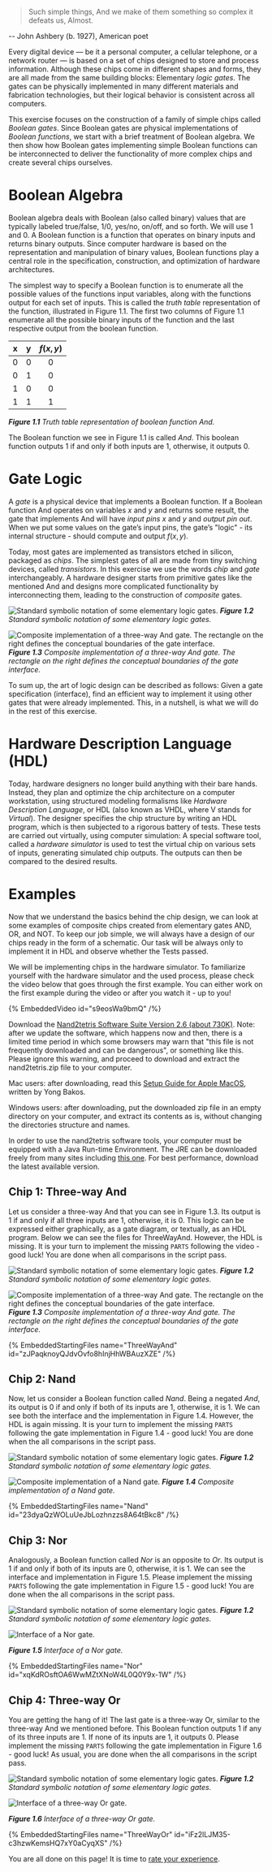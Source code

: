 > Such simple things, And we make of them something so complex it defeats us, Almost.

-- John Ashbery (b. 1927), American poet

Every digital device — be it a personal computer, a cellular telephone, or a network router — is based on a set of chips designed to store and process information. Although these chips come in different shapes and forms, they are all made from the same building blocks: Elementary _logic gates_. The gates can be physically implemented in many different materials and fabrication technologies, but their logical behavior is consistent across all computers.

This exercise focuses on the construction of a family of simple chips called _Boolean gates_. Since Boolean gates are physical implementations of _Boolean functions_, we start with a brief treatment of Boolean algebra. We then show how Boolean gates implementing simple Boolean functions can be interconnected to deliver the functionality of more complex chips and create several chips ourselves.

# Boolean Algebra

Boolean algebra deals with Boolean (also called binary) values that are typically labeled true/false, 1/0, yes/no, on/off, and so forth. We will use $1$ and $0$. A Boolean function is a function that operates on binary inputs and returns binary outputs. Since computer hardware is based on the representation and manipulation of binary values, Boolean functions play a central role in the specification, construction, and optimization of hardware architectures.

The simplest way to specify a Boolean function is to enumerate all the possible values of the functions input variables, along with the functions output for each set of inputs. This is called the _truth table_ representation of the function, illustrated in Figure 1.1. The first two columns of Figure 1.1 enumerate all the possible binary inputs of the function and the last respective output from the boolean function.

|  x  |  y  | $f(x, y)$ |
| :-: | :-: | :-------: |
|  0  |  0  |     0     |
|  0  |  1  |     0     |
|  1  |  0  |     0     |
|  1  |  1  |     1     |

_**Figure 1.1** Truth table representation of boolean function And._

The Boolean function we see in Figure 1.1 is called _And_. This boolean function outputs $1$ if and only if both inputs are $1$, otherwise, it outputs $0$.

# Gate Logic

A _gate_ is a physical device that implements a Boolean function. If a Boolean function And operates on variables $x$ and $y$ and returns some result, the gate that implements And will have _input pins_ $x$ and $y$ and _output pin_ $out$. When we put some values on the gate’s input pins, the gate’s "logic" - its internal structure - should compute and output $f(x, y)$.

Today, most gates are implemented as transistors etched in silicon, packaged as _chips_. The simplest gates of all are made from tiny switching devices, called _transistors_. In this exercise we use the words _chip_ and _gate_ interchangeably. A hardware designer starts from primitive gates like the mentioned And and designs more complicated functionality by interconnecting them, leading to the construction of _composite_ gates.

![Standard symbolic notation of some elementary logic gates.](/figures/figure1-3.svg 'Figure 1.2: Standard symbolic notation of some elementary logic gates.')
_**Figure 1.2** Standard symbolic notation of some elementary logic gates._

![Composite implementation of a three-way And gate. The rectangle on the right defines the conceptual boundaries of the gate interface.](/figures/figure1-4.svg 'Figure 1.3: Composite implementation of a three-way And gate. The rectangle on the right defines the conceptual boundaries of the gate interface.')
_**Figure 1.3** Composite implementation of a three-way And gate. The rectangle on the right defines the conceptual boundaries of the gate interface._

To sum up, the art of logic design can be described as follows: Given a gate specification (interface), find an efficient way to implement it using other gates that were already implemented. This, in a nutshell, is what we will do in the rest of this exercise.

# Hardware Description Language (HDL)

Today, hardware designers no longer build anything with their bare hands. Instead, they plan and optimize the chip architecture on a computer workstation, using structured modeling formalisms like _Hardware Description Language_, or HDL (also known as VHDL, where V stands for _Virtual_). The designer specifies the chip structure by writing an HDL program, which is then subjected to a rigorous battery of tests. These tests are carried out virtually, using computer simulation: A special software tool, called a _hardware simulator_ is used to test the virtual chip on various sets of inputs, generating simulated chip outputs. The outputs can then be compared to the desired results.

# Examples

Now that we understand the basics behind the chip design, we can look at some examples of composite chips created from elementary gates AND, OR, and NOT. To keep our job simple, we will always have a design of our chips ready in the form of a schematic. Our task will be always only to implement it in HDL and observe whether the Tests passed.

We will be implementing chips in the hardware simulator. To familiarize yourself with the hardware simulator and the used process, please check the video below that goes through the first example. You can either work on the first example during the video or after you watch it - up to you!

{% EmbeddedVideo id="s9eosWa9bmQ" /%}

Download the [Nand2tetris Software Suite Version 2.6 (about 730K)](https://drive.google.com/open?id=1xZzcMIUETv3u3sdpM_oTJSTetpVee3KZ).
Note: after we update the software, which happens now and then, there is a limited time period in which some browsers may warn that "this file is not frequently downloaded and can be dangerous", or something like this. Please ignore this warning, and proceed to download and extract the nand2tetris.zip file to your computer.

Mac users: after downloading, read this [Setup Guide for Apple MacOS](https://drive.google.com/open?id=1QDYIvriWBS_ARntfmZ5E856OEPpE4j1F), written by Yong Bakos.

Windows users: after downloading, put the downloaded zip file in an empty directory on your computer, and extract its contents as is, without changing the directories structure and names.

In order to use the nand2tetris software tools, your computer must be equipped with a Java Run-time Environment. The JRE can be downloaded freely from many sites including [this one](http://java.com/en/download/index.jsp). For best performance, download the latest available version.

## Chip 1: Three-way And

Let us consider a three-way And that you can see in Figure 1.3. Its output is $1$ if and only if all three inputs are 1, otherwise, it is $0$. This logic can be expressed either graphically, as a gate diagram, or textually, as an HDL program. Below we can see the files for ThreeWayAnd. However, the HDL is missing. It is your turn to implement the missing `PARTS` following the video - good luck! You are done when all comparisons in the script pass.

![Standard symbolic notation of some elementary logic gates.](/figures/figure1-3.svg 'Figure 1.2: Standard symbolic notation of some elementary logic gates.')
_**Figure 1.2** Standard symbolic notation of some elementary logic gates._

![Composite implementation of a three-way And gate. The rectangle on the right defines the conceptual boundaries of the gate interface.](/figures/figure1-4.svg 'Figure 1.3: Composite implementation of a three-way And gate. The rectangle on the right defines the conceptual boundaries of the gate interface.')
_**Figure 1.3** Composite implementation of a three-way And gate. The rectangle on the right defines the conceptual boundaries of the gate interface._

<!-- Three-way And -->

{% EmbeddedStartingFiles name="ThreeWayAnd" id="zJPaqknoyQJdvOvfo8hInjHhWBAuzXZE" /%}

## Chip 2: Nand

Now, let us consider a Boolean function called _Nand_. Being a negated _And_, its output is $0$ if and only if both of its inputs are $1$, otherwise, it is $1$. We can see both the interface and the implementation in Figure 1.4. However, the HDL is again missing. It is your turn to implement the missing `PARTS` following the gate implementation in Figure 1.4 - good luck! You are done when the all comparisons in the script pass.

![Standard symbolic notation of some elementary logic gates.](/figures/figure1-3.svg 'Figure 1.2: Standard symbolic notation of some elementary logic gates.')
_**Figure 1.2** Standard symbolic notation of some elementary logic gates._

![Composite implementation of a Nand gate.](/figures/nand.svg)
_**Figure 1.4** Composite implementation of a Nand gate._

<!-- Nand -->

{% EmbeddedStartingFiles name="Nand" id="23dyaQzWOLuUeJbLozhnzzs8A64tBkc8" /%}

## Chip 3: Nor

Analogously, a Boolean function called _Nor_ is an opposite to _Or_. Its output is $1$ if and only if both of its inputs are $0$, otherwise, it is $1$. We can see the interface and implementation in Figure 1.5. Please implement the missing `PARTS` following the gate implementation in Figure 1.5 - good luck! You are done when the all comparisons in the script pass.

![Standard symbolic notation of some elementary logic gates.](/figures/figure1-3.svg 'Figure 1.2: Standard symbolic notation of some elementary logic gates.')
_**Figure 1.2** Standard symbolic notation of some elementary logic gates._

![Interface of a Nor gate.](/figures/nor.svg)

_**Figure 1.5** Interface of a Nor gate._

<!-- Nor -->

{% EmbeddedStartingFiles name="Nor" id="xqKdROsftOA6WwMZtXNoW4L0Q0Y9x-1W" /%}

## Chip 4: Three-way Or

You are getting the hang of it! The last gate is a three-way Or, similar to the three-way And we mentioned before. This Boolean function outputs $1$ if any of its three inputs are $1$. If none of its inputs are $1$, it outputs $0$. Please implement the missing `PARTS` following the gate implementation in Figure 1.6 - good luck! As usual, you are done when the all comparisons in the script pass.

![Standard symbolic notation of some elementary logic gates.](/figures/figure1-3.svg 'Figure 1.2: Standard symbolic notation of some elementary logic gates.')
_**Figure 1.2** Standard symbolic notation of some elementary logic gates._

![Interface of a three-way Or gate.](/figures/three-way-or.svg)

_**Figure 1.6** Interface of a three-way Or gate._

<!-- Three-way Or -->

{% EmbeddedStartingFiles name="ThreeWayOr" id="iFz2lLJM35-c3hzwKemsHQ7xY0aCyqXS" /%}

You are all done on this page! It is time to [rate your experience](https://docs.google.com/forms/d/e/1FAIpQLSfyzGfjmGEtVHGNTgbjYvpY-r8ssu-XkHGUBlSfhQlP6XXYww/viewform?usp=sf_link).
